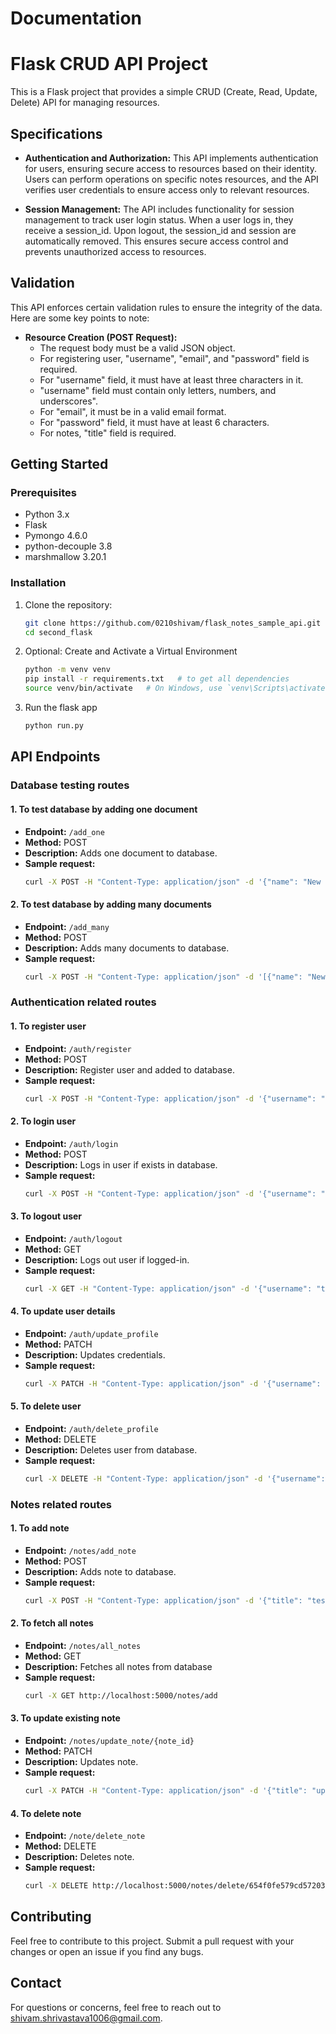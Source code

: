 # Documentation 

# Flask CRUD API Project

This is a Flask project that provides a simple CRUD (Create, Read, Update, Delete) API for managing resources.

## Specifications

- **Authentication and Authorization:**
  This API implements authentication for users, ensuring secure access to resources based on their identity. Users can perform operations on specific notes resources, and the API verifies user credentials to ensure access only to relevant resources.


- **Session Management:**
  The API includes functionality for session management to track user login status. When a user logs in, they receive a session_id. Upon logout, the session_id and session are automatically removed. This ensures secure access control and prevents unauthorized access to resources. 

## Validation

This API enforces certain validation rules to ensure the integrity of the data. Here are some key points to note:

- **Resource Creation (POST Request):**
  - The request body must be a valid JSON object.
  - For registering user, "username", "email", and "password" field is required.
  - For "username" field, it must have at least three characters in it.
  - "username" field must contain only letters, numbers, and underscores".
  - For "email", it must be in a valid email format.
  - For "password" field, it must have at least 6 characters.
  - For notes, "title" field is required.


## Getting Started

### Prerequisites

- Python 3.x
- Flask
- Pymongo 4.6.0
- python-decouple 3.8
- marshmallow 3.20.1

### Installation

1. Clone the repository:

   ```bash
   git clone https://github.com/0210shivam/flask_notes_sample_api.git
   cd second_flask

2. Optional: Create and Activate a Virtual Environment

    ```bash
    python -m venv venv
   pip install -r requirements.txt   # to get all dependencies
    source venv/bin/activate   # On Windows, use `venv\Scripts\activate`

3. Run the flask app
    ```bash
   python run.py

## API Endpoints
### Database testing routes
#### 1. To test database by adding one document

- **Endpoint:** `/add_one`
- **Method:** POST
- **Description:** Adds one document to database.
- **Sample request:** 
    ```bash
    curl -X POST -H "Content-Type: application/json" -d '{"name": "New Resource", "description": "This is a sample resource."}' http://localhost:5000/add_one

#### 2. To test database by adding many documents

- **Endpoint:** `/add_many`
- **Method:** POST
- **Description:** Adds many documents to database.
- **Sample request:** 
    ```bash
    curl -X POST -H "Content-Type: application/json" -d '[{"name": "New Resource", "description": "This is a sample resource."},{"name": "Another Resource", "description": "This is second resource."}}' http://localhost:5000/add_many

### Authentication related routes
#### 1. To register user

- **Endpoint:** `/auth/register`
- **Method:** POST
- **Description:** Register user and added to database.
- **Sample request:** 
    ```bash
    curl -X POST -H "Content-Type: application/json" -d '{"username": "test_name", "email": "test123@gmail.com", "password": "12345678"}' http://localhost:5000/auth/register

#### 2. To login user

- **Endpoint:** `/auth/login`
- **Method:** POST
- **Description:** Logs in user if exists in database.
- **Sample request:** 
    ```bash
    curl -X POST -H "Content-Type: application/json" -d '{"username": "test_name", "email": "test123@gmail.com", "password": "12345678"}' http://localhost:5000/auth/login

#### 3. To logout user

- **Endpoint:** `/auth/logout`
- **Method:** GET
- **Description:** Logs out user if logged-in.
- **Sample request:** 
    ```bash
    curl -X GET -H "Content-Type: application/json" -d '{"username": "test_name", "email": "test123@gmail.com", "password": "12345678"}' http://localhost:5000/auth/logout

#### 4. To update user details 

- **Endpoint:** `/auth/update_profile`
- **Method:** PATCH
- **Description:** Updates credentials.
- **Sample request:** 
    ```bash
    curl -X PATCH -H "Content-Type: application/json" -d '{"username": "updated_name", "email": "updated123@gmail.com", "password": "12345678"}' http://localhost:5000/auth/update_profile

#### 5. To delete user

- **Endpoint:** `/auth/delete_profile`
- **Method:** DELETE
- **Description:** Deletes user from database.
- **Sample request:** 
    ```bash
    curl -X DELETE -H "Content-Type: application/json" -d '{"username": "test_name", "email": "test123@gmail.com", "password": "12345678"}' http://localhost:5000/auth/delete_profile

### Notes related routes
#### 1. To add note

- **Endpoint:** `/notes/add_note`
- **Method:** POST
- **Description:** Adds note to database.
- **Sample request:** 
    ```bash
    curl -X POST -H "Content-Type: application/json" -d '{"title": "test_title", "desc": "test description"}' http://localhost:5000/notes/add

#### 2. To fetch all notes

- **Endpoint:** `/notes/all_notes`
- **Method:** GET
- **Description:** Fetches all notes from database
- **Sample request:** 
    ```bash
    curl -X GET http://localhost:5000/notes/add

#### 3. To update existing note

- **Endpoint:** `/notes/update_note/{note_id}`
- **Method:** PATCH
- **Description:** Updates note.
- **Sample request:** 
    ```bash
    curl -X PATCH -H "Content-Type: application/json" -d '{"title": "updated_title", "desc": "updated description"}' http://localhost:5000/notes/update/654f0fe579cd5720305ff416

#### 4. To delete note

- **Endpoint:** `/note/delete_note`
- **Method:** DELETE
- **Description:** Deletes note.
- **Sample request:** 
    ```bash
    curl -X DELETE http://localhost:5000/notes/delete/654f0fe579cd5720305ff416

## Contributing
Feel free to contribute to this project. Submit a pull request with your changes or open an issue if you find any bugs.


## Contact

For questions or concerns, feel free to reach out to [shivam.shrivastava1006@gmail.com](mailto:shivam.shrivastava1006@example.com).
